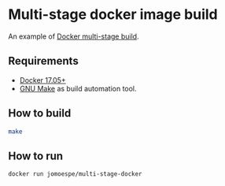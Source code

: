 # Multi-stage docker image build

An example of [Docker multi-stage build](https://docs.docker.com/develop/develop-images/multistage-build/).

## Requirements

- [Docker 17.05+](https://www.docker.com/)
- [GNU Make](https://www.gnu.org/software/make/) as build automation tool.

## How to build

```bash
make
```

## How to run

```bash
docker run jomoespe/multi-stage-docker
```
